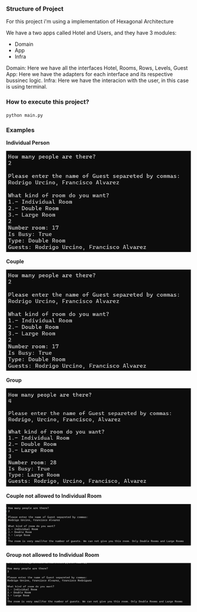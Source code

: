 ### Structure of Project
For this project i'm using a implementation of Hexagonal Architecture

We have a two apps called Hotel and Users, and they have 3 modules:
- Domain
- App
- Infra

Domain: Here we have all the interfaces Hotel, Rooms, Rows, Levels, Guest
App: Here we have the adapters for each interface and its respective bussinec logic.
Infra: Here we have the interacion with the user, in this case is using terminal.


### How to execute this project?
`python main.py`

### Examples

**Individual Person**

![Individual Person](https://github.com/roodrigoroot69/hotel-luk/blob/main/docs/images/couple.png "Invidivual Person")

**Couple**

![Individual Person](https://github.com/roodrigoroot69/hotel-luk/blob/main/docs/images/couple.png "Invidivual Person")

**Group**

![Individual Person](https://github.com/roodrigoroot69/hotel-luk/blob/main/docs/images/large%20rooms.png "Invidivual Person")

**Couple not allowed to Individual Room**

![Individual Person](https://github.com/roodrigoroot69/hotel-luk/blob/main/docs/images/not%20allowed%20for%20couple.png "Invidivual Person")

**Group not allowed to Individual Room**

![Individual Person](https://github.com/roodrigoroot69/hotel-luk/blob/main/docs/images/no%20allowed%20room.png "Invidivual Person")

